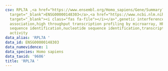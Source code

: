 ```yaml
---
csv: RPL7A ,<a href="https://www.ensembl.org/Homo_sapiens/Gene/Summary?db=core;g=ENSG00000148303"
  target="_blank">ENSG00000148303</a>,<a href="https://www.ncbi.nlm.nih.gov/pubmed/28369544"
  target="_blank"><i class="fas fa-file"></i></a>",genetic interference,functional
  association,high throughput transcription profiling by microarray, HF73 cells,nucleotide
  sequence identification,nucleotide sequence identification,transcriptional regulation,down-regulates
  activity
data_alias: 'RPL7A '
data_id: ENSG00000148303
data_numevidence: 1
data_species: Homo sapiens
data_taxid: '9606'
title: 'RPL7A '
---
```

